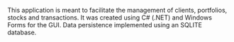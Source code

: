 This application is meant to facilitate the management of clients, portfolios, stocks and transactions.
It was created using C# (.NET) and Windows Forms for the GUI.
Data persistence implemented using an SQLITE database.
